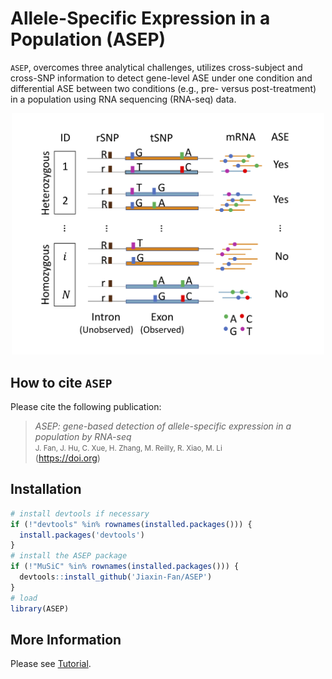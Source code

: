 Allele-Specific Expression in a Population (ASEP)
======================

`ASEP`, overcomes three analytical challenges, utilizes cross-subject and cross-SNP information to detect gene-level ASE under one condition and differential ASE between two conditions (e.g., pre- versus post-treatment) in a population using RNA sequencing (RNA-seq) data.

<p align="center"> 
<img src="https://github.com/Jiaxin-Fan/ASEP/raw/master/Figure.png" width="500">
</p>

How to cite `ASEP`
-------------------
Please cite the following publication:

> *ASEP: gene-based detection of allele-specific expression in a population by RNA-seq*<br />
> <small>J. Fan, J. Hu, C. Xue, H. Zhang, M. Reilly, R. Xiao, M. Li<br /></small>
> (https://doi.org) 

Installation
------------

``` r
# install devtools if necessary
if (!"devtools" %in% rownames(installed.packages())) {
  install.packages('devtools')
}
# install the ASEP package
if (!"MuSiC" %in% rownames(installed.packages())) {
  devtools::install_github('Jiaxin-Fan/ASEP')
}
# load
library(ASEP)
```

More Information
-----------------
Please see [Tutorial](https://jiaxin-fan.github.io/ASEP/articles/introduction.html).

